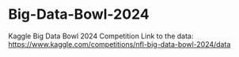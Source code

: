 # Big-Data-Bowl-2024
Kaggle Big Data Bowl 2024 Competition
Link to the data: https://www.kaggle.com/competitions/nfl-big-data-bowl-2024/data
